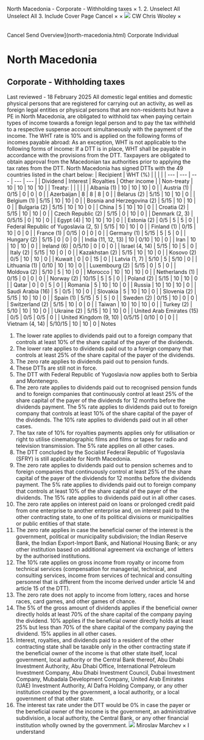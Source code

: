 North Macedonia - Corporate - Withholding taxes
×
1.
2.
Unselect All
Unselect All
3.
Include Cover Page
Cancel
×
×
![](-/media/world-wide-tax-summaries/attachments/global---chris-wooley.ashx%3Frev=ac5e5f3223b34096b1afc2a6009c7320&revision=ac5e5f32-23b3-4096-b1af-c2a6009c7320&hash=859B7ADC84DC2CBEC9760E9E6EE7DE6D0A8BFCDF)
CW
Chris Wooley
×
######
Cancel
Send
Overview](north-macedonia.html)
Corporate
Individual
# North Macedonia
## Corporate - Withholding taxes
Last reviewed - 18 February 2025
All domestic legal entities and domestic physical persons that are registered for carrying out an activity, as well as foreign legal entities or physical persons that are non-residents but have a PE in North Macedonia, are obligated to withhold tax when paying certain types of income towards a foreign legal person and to pay the tax withheld to a respective suspense account simultaneously with the payment of the income.
The WHT rate is 10% and is applied on the following forms of incomes payable abroad:
As an exception, WHT is not applicable to the following forms of income:
If a DTT is in place, WHT shall be payable in accordance with the provisions from the DTT. Taxpayers are obligated to obtain approval from the Macedonian tax authorities prior to applying the tax rates from the DTT.
North Macedonia has signed DTTs with the 49 countries listed in the chart below:
| Recipient | WHT (%) | | | |
| --- | --- | --- | --- | --- |
| Dividend | Interest | Royalties | Other income |
| Non-treaty | 10 | 10 | 10 | 10 |
| Treaty: |  |  |  |  |
| Albania (1) | 10 | 10 | 10 | 0 |
| Austria (1) | 0/15 | 0 | 0 | 0 |
| Azerbaijan | 8 | 8 | 8 | 0 |
| Belarus (2) | 5/15 | 10 | 10 | 0 |
| Belgium (1) | 5/15 | 10 | 10 | 0 |
| Bosnia and Herzegovina (2) | 5/15 | 10 | 10 | 0 |
| Bulgaria (2) | 5/15 | 10 | 10 | 0 |
| China | 5 | 10 | 10 | 0 |
| Croatia (2) | 5/15 | 10 | 10 | 0 |
| Czech Republic (2) | 5/15 | 0 | 10 | 0 |
| Denmark (2, 3) | 0/5/15 | 0 | 10 | 0 |
| Egypt (4) | 10 | 10 | 10 | 0 |
| Estonia (2) | 0/5 | 5 | 5 | 0 |
| Federal Republic of Yugoslavia (2, 5) | 5/15 | 10 | 10 | 0 |
| Finland (1) | 0/15 | 10 | 0 | 0 |
| France (1) | 0/15 | 0 | 0 | 0 |
| Germany (1) | 5/15 | 5 | 5 | 0 |
| Hungary (2) | 5/15 | 0 | 0 | 0 |
| India (11, 12, 13) | 10 | 0/10 | 10 | 0 |
| Iran | 10 | 10 | 10 | 0 |
| Ireland (6) | 0/5/10 | 0 | 0 | 0 |
| Israel (4, 14) | 5/15 | 10 | 5 | 0 |
| Italy (2) | 5/15 | 10 | 0 | 0 |
| Kazakhstan (2) | 5/15 | 10 | 10 | 0 |
| Kosovo (2) | 0/5 | 10 | 10 | 0 |
| Kuwait | 0 | 0 | 15 | 0 |
| Latvia (1, 7) | 5/10 | 5 | 5/10 | 0 |
| Lithuania (1) | 0/10 | 10 | 10 | 0 |
| Luxembourg (2) | 5/15 | 0 | 5 | 0 |
| Moldova (2) | 5/10 | 5 | 10 | 0 |
| Morocco | 10 | 10 | 10 | 0 |
| Netherlands (1) | 0/15 | 0 | 0 | 0 |
| Norway (2) | 10/15 | 5 | 5 | 0 |
| Poland (2) | 5/15 | 10 | 10 | 0 |
| Qatar | 0 | 0 | 5 | 0 |
| Romania | 5 | 10 | 10 | 0 |
| Russia | 10 | 10 | 10 | 0 |
| Saudi Arabia (16) | 5 | 0/5 | 10 | 0 |
| Slovakia | 5 | 10 | 10 | 0 |
| Slovenia (2) | 5/15 | 10 | 10 | 0 |
| Spain (1) | 5/15 | 5 | 5 | 0 |
| Sweden (2) | 0/15 | 10 | 0 | 0 |
| Switzerland (2) | 5/15 | 10 | 0 | 0 |
| Taiwan | 10 | 10 | 10 | 0 |
| Turkey (2) | 5/10 | 10 | 10 | 0 |
| Ukraine (2) | 5/15 | 10 | 10 | 0 |
| United Arab Emirates (15) | 0/5 | 0/5 | 0/5 | 0 |
| United Kingdom (9, 10) | 0/5/15 | 0/10 | 0 | 0 |
| Vietnam (4, 14) | 5/10/15 | 10 | 10 | 0 |
Notes
1. The lower rate applies to dividends paid out to a foreign company that controls at least 10% of the share capital of the payer of the dividends.
2. The lower rate applies to dividends paid out to a foreign company that controls at least 25% of the share capital of the payer of the dividends.
3. The zero rate applies to dividends paid out to pension funds.
4. These DTTs are still not in force.
5. The DTT with Federal Republic of Yugoslavia now applies both to Serbia and Montenegro.
6. The zero rate applies to dividends paid out to recognised pension funds and to foreign companies that continuously control at least 25% of the share capital of the payer of the dividends for 12 months before the dividends payment. The 5% rate applies to dividends paid out to foreign company that controls at least 10% of the share capital of the payer of the dividends. The 10% rate applies to dividends paid out in all other cases.
7. The tax rate of 10% for royalties payments applies only for utilisation or right to utilise cinematographic films and films or tapes for radio and television transmission. The 5% rate applies on all other cases.
8. The DTT concluded by the Socialist Federal Republic of Yugoslavia (SFRY) is still applicable for North Macedonia.
9. The zero rate applies to dividends paid out to pension schemes and to foreign companies that continuously control at least 25% of the share capital of the payer of the dividends for 12 months before the dividends payment. The 5% rate applies to dividends paid out to foreign company that controls at least 10% of the share capital of the payer of the dividends. The 15% rate applies to dividends paid out in all other cases.
10. The zero rate applies on interest paid on loans or prolonged credit paid from one enterprise to another enterprise and, on interest paid to the other contracting state, to one of its political divisions or municipalities or public entities of that state.
11. The zero rate applies in case the beneficial owner of the interest is the government, political or municipality subdivision; the Indian Reserve Bank, the Indian Export-Import Bank, and National Housing Bank; or any other institution based on additional agreement via exchange of letters by the authorised institutions.
12. The 10% rate applies on gross income from royalty or income from technical services (compensation for managerial, technical, and consulting services, income from services of technical and consulting personnel that is different from the income derived under article 14 and article 15 of the DTT).
13. The zero rate does not apply to income from lottery, races and horse races, card games, and other games of chance.
14. The 5% of the gross amount of dividends applies if the beneficial owner directly holds at least 70% of the share capital of the company paying the dividend. 10% applies if the beneficial owner directly holds at least 25% but less than 70% of the share capital of the company paying the dividend. 15% applies in all other cases.
15. Interest, royalties, and dividends paid to a resident of the other contracting state shall be taxable only in the other contracting state if the beneficial owner of the income is that other state itself, local government, local authority or the Central Bank thereof, Abu Dhabi Investment Authority, Abu Dhabi Office, International Petroleum Investment Company, Abu Dhabi Investment Council, Dubai Investment Company, Mubadala Development Company, United Arab Emirates (UAE) Investment Authority, Al Dafra Holding Company, or any other institution created by the government, a local authority, or a local government of that other state.
16. The interest tax rate under the DTT would be 0% in case the payer or the beneficial owner of the income is the government, an administrative subdivision, a local authority, the Central Bank, or any other financial institution wholly owned by the government.
![](-/media/world-wide-tax-summaries/northmacedoniamiroslav-marchevnorth-macedonia--miroslav-marchevjpg20210120171650340.ashx%3Frev=03dbeb07d57945a381f73ee8fb23b448&revision=03dbeb07-d579-45a3-81f7-3ee8fb23b448&hash=432F8B0920E5EB9EA60C0D4C9D5F18608B409BFB)
Miroslav Marchev
×
I understand